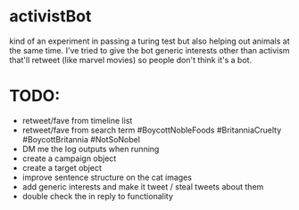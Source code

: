 # activistBot

kind of an experiment in passing a turing test but also helping out animals at the same time. I've tried to give the bot generic interests other than activism that'll retweet (like marvel movies) so people don't think it's a bot.

# TODO:
* retweet/fave from timeline list
* retweet/fave from search term #BoycottNobleFoods #BritanniaCruelty #BoycottBritannia #NotSoNobel
* DM me the log outputs when running
* create a campaign object
* create a target object
* improve sentence structure on the cat images
* add generic interests and make it tweet / steal tweets about them
* double check the in reply to functionality